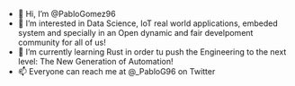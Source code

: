 - 👋 Hi, I’m @PabloGomez96
- 👀 I’m interested in Data Science, IoT real world applications, embeded system and specially in an Open dynamic and fair develpoment community for all of us! 
- 🌱 I’m currently learning Rust in order tu push the Engineering to the next level: The New Generation of Automation! 
- 📫 Everyone can reach me at @_PabloG96 on Twitter

<!---
PabloGomez96/PabloGomez96 is a ✨ special ✨ repository because its `README.md` (this file) appears on your GitHub profile.
You can click the Preview link to take a look at your changes.
--->
